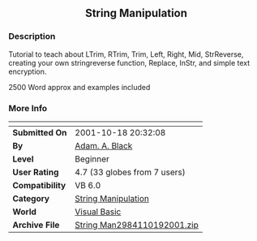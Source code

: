 ﻿<div align="center">

## String Manipulation


</div>

### Description

Tutorial to teach about LTrim, RTrim, Trim, Left, Right, Mid, StrReverse, creating your own stringreverse function, Replace, InStr, and simple text encryption.

2500 Word approx and examples included
 
### More Info
 


<span>             |<span>
---                |---
**Submitted On**   |2001-10-18 20:32:08
**By**             |[Adam\. A\. Black](https://github.com/Planet-Source-Code/PSCIndex/blob/master/ByAuthor/adam-a-black.md)
**Level**          |Beginner
**User Rating**    |4.7 (33 globes from 7 users)
**Compatibility**  |VB 6\.0
**Category**       |[String Manipulation](https://github.com/Planet-Source-Code/PSCIndex/blob/master/ByCategory/string-manipulation__1-5.md)
**World**          |[Visual Basic](https://github.com/Planet-Source-Code/PSCIndex/blob/master/ByWorld/visual-basic.md)
**Archive File**   |[String Man2984110192001\.zip](https://github.com/Planet-Source-Code/adam-a-black-string-manipulation__1-28243/archive/master.zip)








